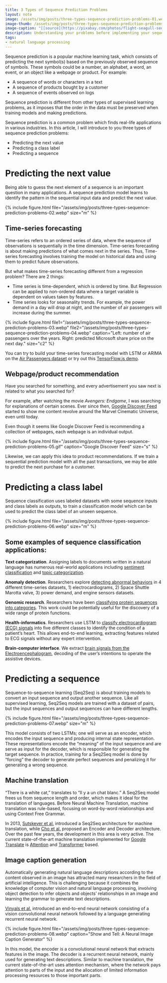 ```yaml
---
title: 3 Types of Sequence Prediction Problems
layout: note
image: /assets/img/posts/three-types-sequence-prediction-problems-01.webp
image-thumb: /assets/img/posts/three-types-sequence-prediction-problems-01-mini.webp
image-caption: "[[source](https://pixabay.com/photos/flight-seagull-sequence-bird-1179587/)]"
description: Understanding your problems before implementing your sequence prediction model.
tags:
- natural language processing
---
```


Sequence prediction is a popular machine learning task, which consists of predicting the next symbol(s) based on the previously observed sequence of symbols. These symbols could be a number, an alphabet, a word, an event, or an object like a webpage or product. For example:

-   A sequence of words or characters in a text
-   A sequence of products bought by a customer
-   A sequence of events observed on logs

Sequence prediction is different from other types of supervised learning problems, as it imposes that the order in the data must be preserved when training models and making predictions.

Sequence prediction is a common problem which finds real-life applications in various industries. In this article, I will introduce to you three types of sequence prediction problems:

-   Predicting the next value
-   Predicting a class label
-   Predicting a sequence

# Predicting the next value

Being able to guess the next element of a sequence is an important question in many applications. A sequence prediction model learns to identify the pattern in the sequential input data and predict the next value.

{% include figure.html
  file="/assets/img/posts/three-types-sequence-prediction-problems-02.webp"
  size="m"
%}

## Time-series forecasting

Time-series refers to an ordered series of data, where the sequence of observations is sequentially in the time dimension. Time-series forecasting is about making predictions of what comes next in the series. Thus, Time-series forecasting involves training the model on historical data and using them to predict future observations.

But what makes time-series forecasting different from a regression problem? There are 2 things:

-   Time series is time-dependent, which is ordered by time. But Regression can be applied to non-ordered data where a target variable is dependent on values taken by features.
-   Time series looks for seasonality trends. For example, the power demand in a day will drop at night, and the number of air passengers will increase during the summer.

{% include figure.html
  file1="/assets/img/posts/three-types-sequence-prediction-problems-03.webp"
  file2="/assets/img/posts/three-types-sequence-prediction-problems-04.webp"
  caption="Left: number of air passengers over the years. Right: predicted Microsoft share price on the next day."
  size="c2"
%}

You can try to build your time-series forecasting model with LSTM or ARIMA on the [Air Passengers dataset](https://www.kaggle.com/chirag19/air-passengers) or try out this [TensorFlow.js demo](https://jinglescode.github.io/datascience/2019/05/17/time-series-forecasting-with-tensorflow-js/).

## Webpage/product recommendation

Have you searched for something, and every advertisement you saw next is related to what you searched for?

For example, after watching the movie _Avengers: Endgame_, I was searching for explanations of certain scenes. Ever since then, [Google Discover Feed](https://www.blog.google/products/search/introducing-google-discover/) started to show me content revolve around the Marvel Cinematic Universe, even until today.

Even though it seems like Google Discover Feed is recommending a collection of webpages, each webpage is an individual output.

{% include figure.html
  file="/assets/img/posts/three-types-sequence-prediction-problems-05.gif"
  caption="Google Discover Feed"
  size="s"
%}

Likewise, we can apply this idea to product recommendations. If we train a sequential prediction model with all the past transactions, we may be able to predict the next purchase for a customer.

# Predicting a class label

Sequence classification uses labeled datasets with some sequence inputs and class labels as outputs, to train a classification model which can be used to predict the class label of an unseen sequence.

{% include figure.html
  file="/assets/img/posts/three-types-sequence-prediction-problems-06.webp"
  size="m"
%}

## Some examples of sequence classification applications:

**Text categorization**. Assigning labels to documents written in a natural language has numerous real-world applications including [sentiment classification](https://www.aclweb.org/anthology/D16-1058.pdf) and [topic categorization](https://arxiv.org/pdf/1602.02373.pdf).

**Anomaly detection**. Researchers explore [detecting abnormal behaviors](https://www.elen.ucl.ac.be/Proceedings/esann/esannpdf/es2015-56.pdf) in 4 different time-series datasets, 1) electrocardiograms, 2) Space Shuttle Marotta valve, 3) power demand, and engine sensors datasets.

**Genomic research**. Researchers have been [classifying protein sequences into categories](https://arxiv.org/abs/1701.08318). This work could be potentially useful for the discovery of a wide range of protein functions.

**Health-informatics**. Researchers use LSTM to [classify electrocardiogram (ECG) signals](https://www.sciencedirect.com/science/article/pii/S0010482518300738) into five different classes to identify the condition of a patient’s heart. This allows end-to-end learning, extracting features related to ECG signals without any expert intervention.

**Brain-computer interface**. We extract [brain signals from the Electroencephalogram](https://jinglescode.github.io/datascience/2020/02/24/control-exoskeleton-with-your-brain/), decoding of the user’s intentions to operate the assistive devices.

# Predicting a sequence

Sequence-to-sequence learning (Seq2Seq) is about training models to convert an input sequence and output another sequence. Like all supervised learning, Seq2Seq models are trained with a dataset of pairs, but the input sequences and output sequences can have different lengths.

{% include figure.html
  file="/assets/img/posts/three-types-sequence-prediction-problems-07.webp"
  size="m"
%}

This model consists of two LSTMs; one will serve as an encoder, which encodes the input sequence and producing internal state representation. These representations encode the “meaning” of the input sequence and are serve as input for the decoder, which is responsible for generating the target sequence. In practice, training for a Seq2Seq model is done by “forcing” the decoder to generate perfect sequences and penalizing it for generating a wrong sequence.

## Machine translation

“There is a white cat,” translates to “Il y a un chat blanc.” A Seq2Seq model frees us from sequence length and order, which makes it ideal for the translation of languages. Before Neural Machine Translation, machine translation was rule-based, focusing on word-by-word relationships and using Context Free Grammar.

In 2013, [Sutskever et al.](https://arxiv.org/abs/1409.3215) introduced a Seq2Seq architecture for machine translation, while [Cho et al.](https://arxiv.xn--org%20%20cs-4t3f/) proposed an Encoder and Decoder architecture. Over the past few years, the development in this area is very active. The current state-of-the-art machine translation implemented for [Google Translate](https://translate.google.com/) is [Attention](https://www.tensorflow.org/tutorials/text/nmt_with_attention) and [Transformer](https://arxiv.org/abs/1706.03762) based.

## Image caption generation

Automatically generating natural language descriptions according to the content observed in an image has attracted many researchers in the field of artificial intelligence. This is challenging because it combines the knowledge of computer vision and natural language processing, involving object detection to infer objects and objects’ relationships in an image and learning the grammar to generate text descriptions.

[Vinyals et al.](https://arxiv.org/pdf/1411.4555.pdf) introduced an end-to-end neural network consisting of a vision convolutional neural network followed by a language generating recurrent neural network.

{% include figure.html
  file="/assets/img/posts/three-types-sequence-prediction-problems-08.webp"
  caption="Show and Tell: A Neural Image Caption Generator"
%}

In this model, the encoder is a convolutional neural network that extracts features in the image. The decoder is a recurrent neural network, mainly used for generating text descriptions. Similar to machine translation, the current state-of-the-art uses attention mechanism, where the network pays attention to parts of the input and the allocation of limited information processing resources to those important parts.
